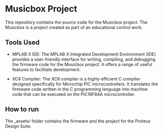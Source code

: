 # Musicbox Project

This repository contains the source code for the Musicbox project. The Musicbox is a project created as part of an educational control work. 

## Tools Used

- MPLAB X IDE: The MPLAB X Integrated Development Environment (IDE) provides a user-friendly interface for writing, compiling, and debugging the firmware code for the Musicbox project. It offers a range of useful features to facilitate development.

- XC8 Compiler: The XC8 compiler is a highly efficient C compiler designed specifically for Microchip PIC microcontrollers. It translates the firmware code written in the C programming language into machine code that can be executed on the PIC16F84A microcontroller.

## How to run

The _assets/ folder contains the firmware and the project for the Proteus Design Suite.
